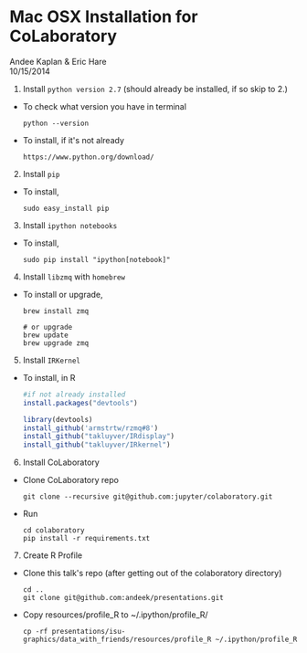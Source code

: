 # Mac OSX Installation for CoLaboratory
Andee Kaplan & Eric Hare  
10/15/2014  

1. Install `python version 2.7` (should already be installed, if so skip to 2.)
  - To check what version you have in terminal 
  
    ```
    python --version
    ```
  - To install, if it's not already
  
    ```
    https://www.python.org/download/
    ```
2. Install `pip`
  - To install,
 
    ```
    sudo easy_install pip
    ```
3. Install `ipython notebooks`
  - To install,
  
    ```
    sudo pip install "ipython[notebook]"
    ```
4. Install `libzmq` with `homebrew`
  - To install or upgrade,
  
    ```
    brew install zmq
    
    # or upgrade
    brew update
    brew upgrade zmq
    ```
    
5. Install `IRKernel`
  - To install, in R
  
    
    ```r
    #if not already installed
    install.packages("devtools")
    
    library(devtools)
    install_github('armstrtw/rzmq#8')
    install_github("takluyver/IRdisplay")
    install_github("takluyver/IRkernel")
    ```
6. Install CoLaboratory    
  - Clone CoLaboratory repo
 
    ```
    git clone --recursive git@github.com:jupyter/colaboratory.git
    ```
  - Run
    
    ```
    cd colaboratory
    pip install -r requirements.txt
    ```
7. Create R Profile
  - Clone this talk's repo (after getting out of the colaboratory directory)
    
    ```
    cd ..
    git clone git@github.com:andeek/presentations.git
    ```
  - Copy resources/profile_R to ~/.ipython/profile_R/
    
    ```
    cp -rf presentations/isu-graphics/data_with_friends/resources/profile_R ~/.ipython/profile_R
    ```
